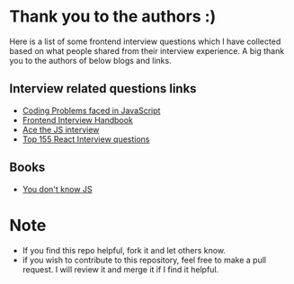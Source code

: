 # Thank you to the authors :)
Here is a list of some frontend interview questions which I have collected based on what people shared from their interview experience.
A big thank you to the authors of below blogs and links.

## Interview related questions links

- [Coding Problems faced in JavaScript](https://devdebarshi.hashnode.dev/crack-the-next-js-interview-part-1)
- [Frontend Interview Handbook](https://frontendinterviewhandbook.com/en/javascript-questions/)
- [Ace the JS interview](https://manuarora.in/blog/ace-the-javascript-interview)
- [Top 155 React Interview questions](https://www.fullstack.cafe/interview-questions/react)

## Books

- [You don't know JS](https://github.com/getify/You-Dont-Know-JS)

# Note
- If you find this repo helpful, fork it and let others know.
- if you wish to contribute to this repository, feel free to make a pull request.
   I will review it and merge it if I find it helpful.
